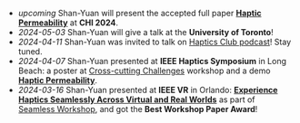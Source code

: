 - _upcoming_ Shan-Yuan will present the accepted full paper **[Haptic Permeability](projects/haptic-permeability/haptic-permeability-CHI24.pdf)** at **CHI 2024**.
- _2024-05-03_ Shan-Yuan will give a talk at the **University of Toronto**!
- _2024-04-11_ Shan-Yuan was invited to talk on [Haptics Club podcast](https://thehapticsclub.com/episodes/haptics-club-52-shan-yuan-teng-on-enabling-haptic-experiences-anywhere-anytime)! Stay tuned.
- _2024-04-07_ Shan-Yuan presented at **IEEE Haptics Symposium** in Long Beach: a poster at [Cross-cutting Challenges](https://2024.hapticssymposium.org/program/ccc2/) workshop and a demo **[Haptic Permeability](projects/haptic-permeability/haptic-permeability-CHI24.pdf)**.
- _2024-03-16_ Shan-Yuan presented at **IEEE VR** in Orlando:  **[Experience Haptics Seamlessly Across Virtual and Real Worlds](projects/seamless-haptics-IEEEVR24.pdf)** as part of [Seamless Workshop](https://sites.google.com/cluster.mu/1st-ws-seamless-reality/), and got the **Best Workshop Paper Award**!

<!--

- _2023-11-17_ Shan-Yuan passed **PhD candidacy exam** (now a PhD candidate)! \\
  (committee members: Pedro Lopes, Ken Nakagaki, Sean Follmer)
- _2023-10-31_ Shan-Yuan's co-authored paper **ThermalRouter** was presented at **UIST 2023** in San Francisco.
- _2023-10-25_ Shan-Yuan gave a talk in HCI Lunch at **Stanford University**.
- _2023-09-30_ Shan-Yuan demonstrated [touch&fold](projects/touchfold) at **Chicago Southside Science Festival**.

-->